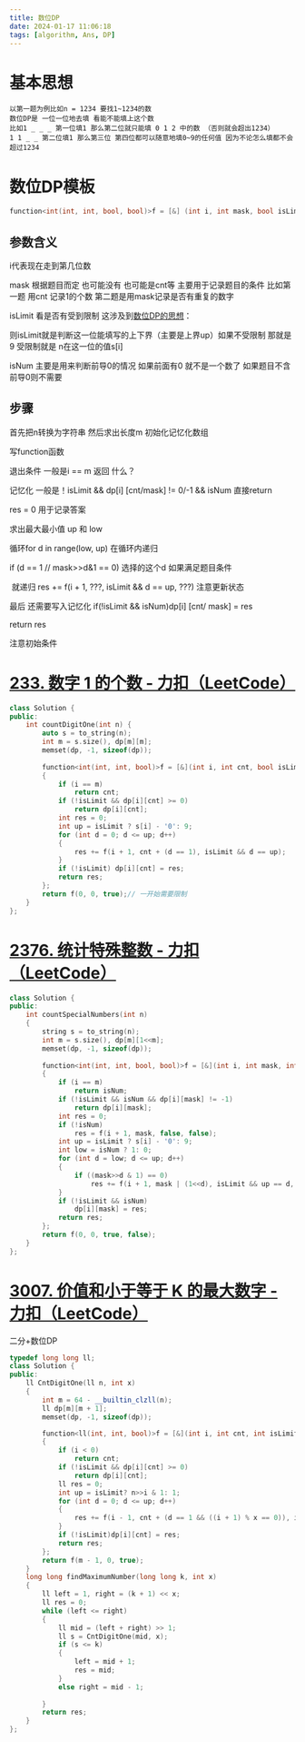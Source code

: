 ```yaml
---
title: 数位DP
date: 2024-01-17 11:06:18
tags: [algorithm, Ans, DP]
---
```




# 基本思想

```
以第一题为例比如n = 1234 要找1~1234的数
数位DP是 一位一位地去填 看能不能填上这个数
比如1 _ _ _ 第一位填1 那么第二位就只能填 0 1 2 中的数 （否则就会超出1234）
1 1 _ _ 第二位填1 那么第三位 第四位都可以随意地填0~9的任何值 因为不论怎么填都不会超过1234 
```

# 数位DP模板 

```C++
function<int(int, int, bool, bool)>f = [&] (int i, int mask, bool isLimit, bool isNum) -> int{}
```

## 参数含义

i代表现在走到第几位数

mask 根据题目而定 也可能没有 也可能是cnt等 主要用于记录题目的条件 比如第一题 用cnt 记录1的个数 第二题是用mask记录是否有重复的数字

isLimit 看是否有受到限制 这涉及到[数位DP的思想](#基本思想)：

则isLimit就是判断这一位能填写的上下界（主要是上界up）如果不受限制 那就是9 受限制就是 n在这一位的值s[i]

isNum 主要是用来判断前导0的情况 如果前面有0 就不是一个数了 如果题目不含前导0则不需要

## 步骤

首先把n转换为字符串 然后求出长度m 初始化记忆化数组

写function函数

退出条件 一般是i == m 返回 什么？

记忆化 一般是！isLimit && dp[i] [cnt/mask] != 0/-1 && isNum 直接return

res = 0 用于记录答案

求出最大最小值 up 和 low

循环for d in range(low, up) 在循环内递归

if (d == 1 // mask>>d&1 == 0) 选择的这个d 如果满足题目条件

​	就递归 res += f(i + 1, ???, isLimit && d == up, ???) 注意更新状态 

最后 还需要写入记忆化 if(!isLimit && isNum)dp[i] [cnt/ mask] = res

return res

注意初始条件

# [233. 数字 1 的个数 - 力扣（LeetCode）](https://leetcode.cn/problems/number-of-digit-one/solutions/1750339/by-endlesscheng-h9ua/)

```C++
class Solution {
public:
    int countDigitOne(int n) {
    	auto s = to_string(n);
    	int m = s.size(), dp[m][m];
    	memset(dp, -1, sizeof(dp));
    	
    	function<int(int, int, bool)>f = [&](int i, int cnt, bool isLimit) -> int
        {
            if (i == m)
                return cnt;
            if (!isLimit && dp[i][cnt] >= 0) 
                return dp[i][cnt];
            int res = 0; 
            int up = isLimit ? s[i] - '0': 9;
            for (int d = 0; d <= up; d++)
            {
                res += f(i + 1, cnt + (d == 1), isLimit && d == up);
            }
            if (!isLimit) dp[i][cnt] = res;
            return res;
        };
        return f(0, 0, true);// 一开始需要限制
    }
};

```

# [2376. 统计特殊整数 - 力扣（LeetCode）](https://leetcode.cn/problems/count-special-integers/description/)

```C++
class Solution {
public:
    int countSpecialNumbers(int n) 
    {
     	string s = to_string(n);
        int m = s.size(), dp[m][1<<m];
        memset(dp, -1, sizeof(dp));
        
        function<int(int, int, bool, bool)>f = [&](int i, int mask, int isLimit, int isNum) -> int
        {
            if (i == m)
                return isNum;
            if (!isLimit && isNum && dp[i][mask] != -1)
                return dp[i][mask];
            int res = 0;
            if (!isNum)
                res = f(i + 1, mask, false, false);
            int up = isLimit ? s[i] - '0': 9;
            int low = isNum ? 1: 0;
            for (int d = low; d <= up; d++)
            {
                if ((mask>>d & 1) == 0)
                    res += f(i + 1, mask | (1<<d), isLimit && up == d, true);
            }
            if (!isLimit && isNum)
                dp[i][mask] = res;
            return res;
        };
        return f(0, 0, true, false);
    }
};
```

# [3007. 价值和小于等于 K 的最大数字 - 力扣（LeetCode）](https://leetcode.cn/problems/maximum-number-that-sum-of-the-prices-is-less-than-or-equal-to-k/)

二分+数位DP

```C++
typedef long long ll;
class Solution {
public:
    ll CntDigitOne(ll n, int x)
    {
        int m = 64 - __builtin_clzll(n);
        ll dp[m][m + 1];
        memset(dp, -1, sizeof(dp));

        function<ll(int, int, bool)>f = [&](int i, int cnt, int isLimit) -> ll
        {
            if (i < 0)
                return cnt;
            if (!isLimit && dp[i][cnt] >= 0)
                return dp[i][cnt];
            ll res = 0;
            int up = isLimit? n>>i & 1: 1;
            for (int d = 0; d <= up; d++)
            {
                res += f(i - 1, cnt + (d == 1 && ((i + 1) % x == 0)), isLimit && up == d);
            }
            if (!isLimit)dp[i][cnt] = res;
            return res;
        };
        return f(m - 1, 0, true);
    }
    long long findMaximumNumber(long long k, int x) 
    {
        ll left = 1, right = (k + 1) << x;
        ll res = 0;
        while (left <= right)
        {
            ll mid = (left + right) >> 1;
            ll s = CntDigitOne(mid, x);
            if (s <= k)
            {
                left = mid + 1;
                res = mid;
            }
            else right = mid - 1;
            
        }
        return res;
    }
};
```

